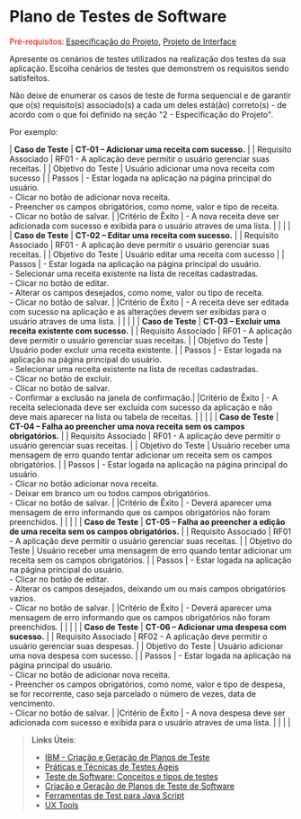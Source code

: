 # Plano de Testes de Software

<span style="color:red">Pré-requisitos: <a href="2-Especificação do Projeto.md"> Especificação do Projeto</a></span>, <a href="3-Projeto de Interface.md"> Projeto de Interface</a>

Apresente os cenários de testes utilizados na realização dos testes da sua aplicação. Escolha cenários de testes que demonstrem os requisitos sendo satisfeitos.

Não deixe de enumerar os casos de teste de forma sequencial e de garantir que o(s) requisito(s) associado(s) a cada um deles está(ão) correto(s) - de acordo com o que foi definido na seção "2 - Especificação do Projeto". 

Por exemplo:
 
| **Caso de Teste** 	| **CT-01 – Adicionar uma receita com sucesso.** 	|
|	Requisito Associado 	| RF01 - A aplicação deve permitir o usuário gerenciar suas receitas. |
| Objetivo do Teste 	| Usuário adicionar uma nova receita com sucesso |
| Passos 	| - Estar logada na aplicação na página principal do usuário. <br> - Clicar no botão de adicionar nova receita.<br> - Preencher os campos obrigatórios, como nome, valor e tipo de receita.  <br> - Clicar no botão de salvar.  |
|Critério de Êxito | - A nova receita deve ser adicionada com sucesso e exibida para o usuário atraves de uma lista. |
|  	|  	|
| **Caso de Teste** 	| **CT-02 – Editar uma receita com sucesso.** 	|
|	Requisito Associado 	| RF01 - A aplicação deve permitir o usuário gerenciar suas receitas. |
| Objetivo do Teste 	| Usuário editar uma receita com sucesso |
| Passos 	| - Estar logada na aplicação na página principal do usuário. <br> - Selecionar uma receita existente na lista de receitas cadastradas.<br> - Clicar no botão de editar.  <br> - Alterar os campos desejados, como nome, valor ou tipo de receita. <br> - Clicar no botão de salvar. |
|Critério de Êxito | - A receita deve ser editada com sucesso na aplicação e as alterações devem ser exibidas para o usuário atraves de uma lista. |
|  	|  	|
| **Caso de Teste** 	| **CT-03 – Excluir uma receita existente com sucesso.** 	|
|	Requisito Associado 	| RF01 - A aplicação deve permitir o usuário gerenciar suas receitas. |
| Objetivo do Teste 	| Usuário poder excluir uma receita existente. |
| Passos 	| - Estar logada na aplicação na página principal do usuário. <br> - Selecionar uma receita existente na lista de receitas cadastradas.<br> - Clicar no botão de excluir.  <br> - Clicar no botão de salvar. <br> - Confirmar a exclusão na janela de confirmação.|
|Critério de Êxito | - A receita selecionada deve ser excluída com sucesso da aplicação e não deve mais aparecer na lista ou tabela de receitas. |
|  	|  	|
| **Caso de Teste** 	| **CT-04 – Falha ao preencher uma nova receita sem os campos obrigatórios.** 	|
|	Requisito Associado 	| RF01 - A aplicação deve permitir o usuário gerenciar suas receitas. |
| Objetivo do Teste 	| Usuário receber uma mensagem de erro quando tentar adicionar um receita sem os campos obrigatórios. |
| Passos 	| - Estar logada na aplicação na página principal do usuário. <br> - Clicar no botão adicionar nova receita. <br> - Deixar em branco um ou todos campos obrigatórios.  <br> - Clicar no botão de salvar. |
|Critério de Êxito | - Deverá aparecer uma mensagem de erro informando que os campos obrigatórios não foram preenchidos. |
|  	|  	|
| **Caso de Teste** 	| **CT-05 – Falha ao preencher a edição de uma receita sem os campos obrigatórios.** 	|
|	Requisito Associado 	| RF01 - A aplicação deve permitir o usuário gerenciar suas receitas. |
| Objetivo do Teste 	| Usuário receber uma mensagem de erro quando tentar adicionar um receita sem os campos obrigatórios. |
| Passos 	| - Estar logada na aplicação na página principal do usuário. <br>  - Clicar no botão de editar.  <br> - Alterar os campos desejados, deixando um ou mais campos obrigatórios vazios.  <br> - Clicar no botão de salvar. |
|Critério de Êxito | - Deverá aparecer uma mensagem de erro informando que os campos obrigatórios não foram preenchidos. |
|  	|  	|
| **Caso de Teste** 	| **CT-06 – Adicionar uma despesa com sucesso.** 	|
|	Requisito Associado 	| RF02	- A aplicação deve permitir o usuário gerenciar suas despesas. |
| Objetivo do Teste 	| Usuário adicionar uma nova despesa com sucesso. |
| Passos 	| - Estar logada na aplicação na página principal do usuário. <br>  - Clicar no botão de adicionar nova receita.  <br> - Preencher os campos obrigatórios, como nome, valor e tipo de despesa, se for recorrente, caso seja parcelado o número de vezes, data de vencimento.  <br> - Clicar no botão de salvar. |
|Critério de Êxito | - A nova despesa deve ser adicionada com sucesso e exibida para o usuário atraves de uma lista. |
|  	|  	|


 
> **Links Úteis**:
> - [IBM - Criação e Geração de Planos de Teste](https://www.ibm.com/developerworks/br/local/rational/criacao_geracao_planos_testes_software/index.html)
> - [Práticas e Técnicas de Testes Ágeis](http://assiste.serpro.gov.br/serproagil/Apresenta/slides.pdf)
> -  [Teste de Software: Conceitos e tipos de testes](https://blog.onedaytesting.com.br/teste-de-software/)
> - [Criação e Geração de Planos de Teste de Software](https://www.ibm.com/developerworks/br/local/rational/criacao_geracao_planos_testes_software/index.html)
> - [Ferramentas de Test para Java Script](https://geekflare.com/javascript-unit-testing/)
> - [UX Tools](https://uxdesign.cc/ux-user-research-and-user-testing-tools-2d339d379dc7)
